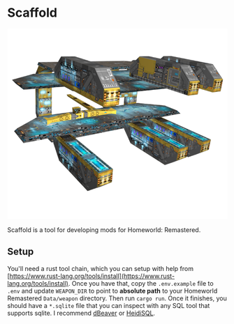 # Scaffold

![Kushan Mothership Scaffold](./scaffold.png)

Scaffold is a tool for developing mods for Homeworld: Remastered.

## Setup

You'll need a rust tool chain, which you can setup with help from [https://www.rust-lang.org/tools/install](https://www.rust-lang.org/tools/install). Once you have that, copy the `.env.example` file to `.env` and update `WEAPON_DIR` to point to **absolute path** to your Homeworld Remastered `Data/weapon` directory. Then run `cargo run`. Once it finishes, you should have a `*.sqlite` file that you can inspect with any SQL tool that supports sqlite. I recommend [dBeaver](https://dbeaver.io/) or [HeidiSQL](https://www.heidisql.com/).
